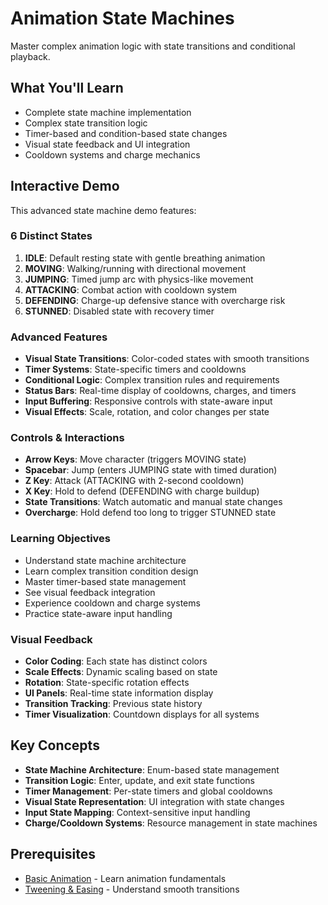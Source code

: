 # Animation State Machines

Master complex animation logic with state transitions and conditional playback.

<!-- embed-gdEmbed: {$PATH}/state_machines_demo -->

## What You'll Learn

- Complete state machine implementation
- Complex state transition logic
- Timer-based and condition-based state changes
- Visual state feedback and UI integration
- Cooldown systems and charge mechanics

## Interactive Demo

This advanced state machine demo features:

### 6 Distinct States
1. **IDLE**: Default resting state with gentle breathing animation
2. **MOVING**: Walking/running with directional movement
3. **JUMPING**: Timed jump arc with physics-like movement
4. **ATTACKING**: Combat action with cooldown system
5. **DEFENDING**: Charge-up defensive stance with overcharge risk
6. **STUNNED**: Disabled state with recovery timer

### Advanced Features
- **Visual State Transitions**: Color-coded states with smooth transitions
- **Timer Systems**: State-specific timers and cooldowns
- **Conditional Logic**: Complex transition rules and requirements
- **Status Bars**: Real-time display of cooldowns, charges, and timers
- **Input Buffering**: Responsive controls with state-aware input
- **Visual Effects**: Scale, rotation, and color changes per state

### Controls & Interactions
- **Arrow Keys**: Move character (triggers MOVING state)
- **Spacebar**: Jump (enters JUMPING state with timed duration)
- **Z Key**: Attack (ATTACKING with 2-second cooldown)
- **X Key**: Hold to defend (DEFENDING with charge buildup)
- **State Transitions**: Watch automatic and manual state changes
- **Overcharge**: Hold defend too long to trigger STUNNED state

### Learning Objectives
- Understand state machine architecture
- Learn complex transition condition design
- Master timer-based state management
- See visual feedback integration
- Experience cooldown and charge systems
- Practice state-aware input handling

### Visual Feedback
- **Color Coding**: Each state has distinct colors
- **Scale Effects**: Dynamic scaling based on state
- **Rotation**: State-specific rotation effects
- **UI Panels**: Real-time state information display
- **Transition Tracking**: Previous state history
- **Timer Visualization**: Countdown displays for all systems


## Key Concepts

- **State Machine Architecture**: Enum-based state management
- **Transition Logic**: Enter, update, and exit state functions
- **Timer Management**: Per-state timers and global cooldowns
- **Visual State Representation**: UI integration with state changes
- **Input State Mapping**: Context-sensitive input handling
- **Charge/Cooldown Systems**: Resource management in state machines

## Prerequisites

- [Basic Animation](../basic_animation/) - Learn animation fundamentals
- [Tweening & Easing](../tweening/) - Understand smooth transitions
